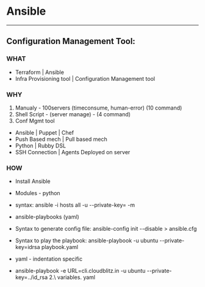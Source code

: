 # Ansible
----------
## Configuration Management Tool:
### WHAT

- Terraform | Ansible
- Infra Provisioning tool | Configuration Management tool

### WHY
1. Manualy - 100servers (timeconsume, human-error) (10 command)
2. Shell Script - (server manage) - (4 command)
3. Conf Mgmt tool

- Ansible | Puppet | Chef
- Push Based mech | Pull based mech 
- Python | Rubby DSL
- SSH Connection | Agents Deployed on server

### HOW
- Install Ansible 
- Modules - python 

- syntax: ansible -i hosts all -u <user> --private-key=<private-key> -m <module>
- ansible-playbooks (yaml)
- Syntax to generate config file: 
    ansible-config init --disable > ansible.cfg
- Syntax to play the playbook:
    ansible-playbook -u ubuntu --private-key=idrsa playbook.yaml

- yaml - indentation specific 

- ansible-playbook -e URL=cli.cloudblitz.in -u ubuntu --private-key=../id_rsa 2.\ variables.
yaml